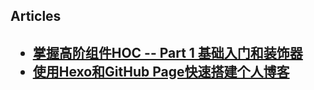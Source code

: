 <h2>Articles<h2>
<ul>
  <li><a href="https://github.com/lewenweijia/blog/issues/2">掌握高阶组件HOC -- Part 1 基础入门和装饰器</li>
  <li><a href="https://github.com/lewenweijia/blog/issues/1">使用Hexo和GitHub Page快速搭建个人博客</li>
</ul>
